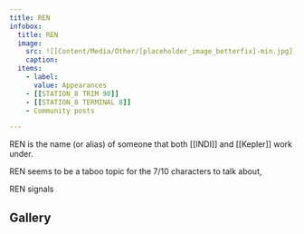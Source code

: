 ```yaml
---
title: REN
infobox:
  title: REN
  image:
    src: ![[Content/Media/Other/[placeholder_image_betterfix]-min.jpg]]
    caption:
  items:
    - label: 
      value: Appearances
	- [[STATION_8 TRIM 90]]
	- [[STATION_8 TERMINAL 8]]
	- Community posts

---
```


REN is the name (or alias) of someone that both [[INDI]] and [[Kepler]] work under.

REN seems to be a taboo topic for the 7/10 characters to talk about, 



REN signals


## Gallery
